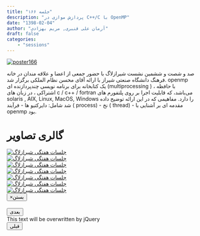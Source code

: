 ```yaml
---
title: "جلسه ۱۶۶"
description: "پردازش موازی در C++/C با OpenMP"
date: "1398-02-04"
author: "آرمان علی قنبری, مریم بهزادی"
draft: false
categories:
    - "sessions"
---
```

[![poster166](../../img/posters/poster166.jpg)](../../img/poster166.jpg)


صد و شصت و ششمین نشست شیرازلاگ با حضور جمعی از اعضا و علاقه مندان در خانه فرهنگ دانشگاه صنعتی شیراز با ارائه آقای محسن نظام الملکی  برگزار شد.‍‍ openmp 
یک کتابخانه برای برنامه نویسی چند‌پردازنده ای (multiprocessing ) ، با حافظه اشتراکی ، در زبان های c / c++ / fortran می‌باشد، که قابلیت اجرا بر روی پلتفورم های solaris , AIX, Linux, MacOS, Windows  را دارد. 
مفاهیمی که در این ارائه توضیح داده شد شامل:
دایرکتیو ها -
فرآیند ( process)  - 
نخ ( thread) -
مقدمه ای بر آشنایی با openmp بود.


<div class="row">
    <div class="col-lg-12">
        <h1 class="page-header">گالری تصاویر</h1>    
            <div class="col-lg-4 col-md-4 col-xs-6 thumb">
            <a class="thumbnail" href="#" data-image-id="" data-toggle="modal" data-title="نشست هفتگی شیرازلاگ با حضور جمعی از دوستان" data-caption="" data-image="../../img/a.8.jpg" data-target="#image-gallery">
              <img class="img-responsive" src="../../img/a.8.jpg"
              alt="جلسات هفتگی شیرازلاگ">
            </a>
        </div>
            <div class="col-lg-4 col-md-4 col-xs-6 thumb">
            <a class="thumbnail" href="#" data-image-id="" data-toggle="modal" data-title="نشست هفتگی شیرازلاگ با حضور جمعی از دوستان" data-caption="" data-image="../../img/a.9.jpg" data-target="#image-gallery">
                <img class="img-responsive" src="../../img/a.9.jpg"
                alt="جلسات هفتگی شیرازلاگ">
            </a>
        </div>
            <div class="col-lg-4 col-md-4 col-xs-6 thumb">
            <a class="thumbnail" href="#" data-image-id="" data-toggle="modal" data-title="نشست هفتگی شیرازلاگ با حضور جمعی از دوستان" data-caption="" data-image="../../img/a.11.jpg" data-target="#image-gallery">
                <img class="img-responsive" src="../../img/a.11.jpg"
                alt="جلسات هفتگی شیرازلاگ">
            </a>
    </div>
     <div class="col-lg-4 col-md-4 col-xs-6 thumb">
            <a class="thumbnail" href="#" data-image-id="" data-toggle="modal" data-title="نشست هفتگی شیرازلاگ با حضور جمعی از دوستان" data-caption="" data-image="../../img/a.12.jpg" data-target="#image-gallery">
                <img class="img-responsive" src="../../img/a.12.jpg"
                alt="جلسات هفتگی شیرازلاگ">
            </a>
    </div>
     <div class="col-lg-4 col-md-4 col-xs-6 thumb">
            <a class="thumbnail" href="#" data-image-id="" data-toggle="modal" data-title="نشست هفتگی شیرازلاگ با حضور جمعی از دوستان" data-caption="" data-image="../../img/a.16.jpg" data-target="#image-gallery">
                <img class="img-responsive" src="../../img/a.16.jpg"
                alt="جلسات هفتگی شیرازلاگ">
            </a>
 </div>    
            <div class="col-lg-4 col-md-4 col-xs-6 thumb">
            <a class="thumbnail" href="#" data-image-id="" data-toggle="modal" data-title="نشست هفتگی شیرازلاگ با حضور جمعی از دوستان" data-caption="" data-image="../../img/a.18.jpg" data-target="#image-gallery">
              <img class="img-responsive" src="../../img/a.18.jpg"
              alt="جلسات هفتگی شیرازلاگ">
            </a>
        </div>   
            <div class="col-lg-4 col-md-4 col-xs-6 thumb">
            <a class="thumbnail" href="#" data-image-id="" data-toggle="modal" data-title="نشست هفتگی شیرازلاگ با حضور جمعی از دوستان" data-caption="" data-image="../../img/a.21.jpg" data-target="#image-gallery">
              <img class="img-responsive" src="../../img/a.21.jpg"
              alt="جلسات هفتگی شیرازلاگ">
            </a>
        </div>
<div class="modal fade" id="image-gallery" tabindex="-1" role="dialog" aria-
 aria-labelledby="myModalLabel" aria-hidden="true">
    <div class="modal-dialog">
        <div class="modal-content">
            <div class="modal-header">
                <button type="button" class="close" data-dismiss="modal"><span aria-hidden="true">×</span><span class="sr-only">بستن</span></button>
                <h4 class="modal-title" id="image-gallery-title"></h4>
            </div>
            <div class="modal-body">
                <img id="image-gallery-image" class="img-responsive" src="">
            </div>
            <div class="modal-footer">
                <div class="col-md-2">
                    <button type="button" class="btn btn-primary" id="show-previous-image">بعدی</button>
                </div>
                <div class="col-md-8 text-justify" id="image-gallery-caption">
                    This text will be overwritten by jQuery
                </div>
                <div class="col-md-2">
                    <button type="button" id="show-next-image" class="btn btn-default">قبلی</button>
                </div>
            </div>
        </div>
    </div>
</div>
</div>

